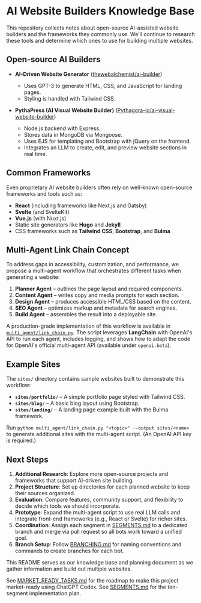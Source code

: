 # AI Website Builders Knowledge Base

This repository collects notes about open-source AI-assisted website builders and the frameworks they commonly use. We'll continue to research these tools and determine which ones to use for building multiple websites.

## Open-source AI Builders

- **AI-Driven Website Generator** ([thewebalchemist/ai-builder](https://github.com/thewebalchemist/ai-builder))
  - Uses GPT-3 to generate HTML, CSS, and JavaScript for landing pages.
  - Styling is handled with Tailwind CSS.

- **PythaPress (AI Visual Website Builder)** ([Pythagora-io/ai-visual-website-builder](https://github.com/Pythagora-io/ai-visual-website-builder))
  - Node.js backend with Express.
  - Stores data in MongoDB via Mongoose.
  - Uses EJS for templating and Bootstrap with jQuery on the frontend.
  - Integrates an LLM to create, edit, and preview website sections in real time.

## Common Frameworks

Even proprietary AI website builders often rely on well-known open-source frameworks and tools such as:

- **React** (including frameworks like Next.js and Gatsby)
- **Svelte** (and SvelteKit)
- **Vue.js** (with Nuxt.js)
- Static site generators like **Hugo** and **Jekyll**
- CSS frameworks such as **Tailwind CSS**, **Bootstrap**, and **Bulma**

## Multi-Agent Link Chain Concept

To address gaps in accessibility, customization, and performance, we propose a multi-agent workflow that orchestrates different tasks when generating a website:

1. **Planner Agent** – outlines the page layout and required components.
2. **Content Agent** – writes copy and media prompts for each section.
3. **Design Agent** – produces accessible HTML/CSS based on the content.
4. **SEO Agent** – optimizes markup and metadata for search engines.
5. **Build Agent** – assembles the result into a deployable site.

A production-grade implementation of this workflow is available in [`multi_agent/link_chain.py`](multi_agent/link_chain.py). The script leverages **LangChain** with OpenAI's API to run each agent, includes logging, and shows how to adapt the code for OpenAI's official multi-agent API (available under `openai.beta`).

## Example Sites

The `sites/` directory contains sample websites built to demonstrate this workflow:

- **`sites/portfolio/`** – A simple portfolio page styled with Tailwind CSS.
- **`sites/blog/`** – A basic blog layout using Bootstrap.
- **`sites/landing/`** – A landing page example built with the Bulma framework.

Run `python multi_agent/link_chain.py "<topic>" --output sites/<name>` to generate additional sites with the multi-agent script. (An OpenAI API key is required.)

## Next Steps

1. **Additional Research**: Explore more open-source projects and frameworks that support AI-driven site building.
2. **Project Structure**: Set up directories for each planned website to keep their sources organized.
3. **Evaluation**: Compare features, community support, and flexibility to decide which tools we should incorporate.
4. **Prototype**: Expand the multi-agent script to use real LLM calls and integrate front-end frameworks (e.g., React or Svelte) for richer sites.
5. **Coordination**: Assign each segment in [SEGMENTS.md](SEGMENTS.md) to a dedicated branch and merge via pull request so all bots work toward a unified goal.
6. **Branch Setup**: Follow [BRANCHING.md](BRANCHING.md) for naming conventions and commands to create branches for each bot.

This README serves as our knowledge base and planning document as we gather information and build out multiple websites.

See [MARKET_READY_TASKS.md](MARKET_READY_TASKS.md) for the roadmap to make this project market-ready using ChatGPT Codex.
See [SEGMENTS.md](SEGMENTS.md) for the ten-segment implementation plan.

